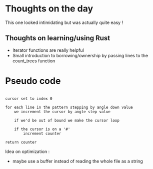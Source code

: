# Thoughts on the day

This one looked intimidating but was actually quite easy !

## Thoughts on learning/using Rust

* Iterator functions are really helpful 
* Small introduction to borrowing/ownership by passing lines to the count_trees function

# Pseudo code

```rustlang

cursor set to index 0

for each line in the pattern stepping by angle down value
    we increment the cursor by angle step value
    
    if we'd be out of bound we make the cursor loop
    
    if the cursor is on a '#'
        increment counter
    
return counter
```

Idea on optimization :
 - maybe use a buffer instead of reading the whole file as a string
 
 
